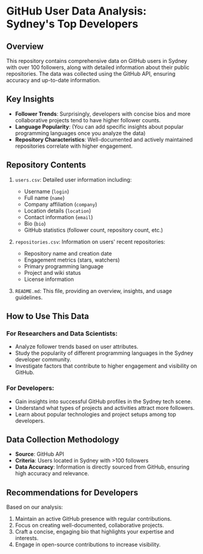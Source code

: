 # GitHub User Data Analysis: Sydney's Top Developers

## Overview

This repository contains comprehensive data on GitHub users in Sydney with over 100 followers, along with detailed information about their public repositories. The data was collected using the GitHub API, ensuring accuracy and up-to-date information.

## Key Insights

- **Follower Trends**: Surprisingly, developers with concise bios and more collaborative projects tend to have higher follower counts.
- **Language Popularity**: (You can add specific insights about popular programming languages once you analyze the data)
- **Repository Characteristics**: Well-documented and actively maintained repositories correlate with higher engagement.

## Repository Contents

1. `users.csv`: Detailed user information including:
   - Username (`login`)
   - Full name (`name`)
   - Company affiliation (`company`)
   - Location details (`location`)
   - Contact information (`email`)
   - Bio (`bio`)
   - GitHub statistics (follower count, repository count, etc.)

2. `repositories.csv`: Information on users' recent repositories:
   - Repository name and creation date
   - Engagement metrics (stars, watchers)
   - Primary programming language
   - Project and wiki status
   - License information

3. `README.md`: This file, providing an overview, insights, and usage guidelines.

## How to Use This Data

### For Researchers and Data Scientists:
- Analyze follower trends based on user attributes.
- Study the popularity of different programming languages in the Sydney developer community.
- Investigate factors that contribute to higher engagement and visibility on GitHub.

### For Developers:
- Gain insights into successful GitHub profiles in the Sydney tech scene.
- Understand what types of projects and activities attract more followers.
- Learn about popular technologies and project setups among top developers.

## Data Collection Methodology

- **Source**: GitHub API
- **Criteria**: Users located in Sydney with >100 followers
- **Data Accuracy**: Information is directly sourced from GitHub, ensuring high accuracy and relevance.

## Recommendations for Developers

Based on our analysis:

1. Maintain an active GitHub presence with regular contributions.
2. Focus on creating well-documented, collaborative projects.
3. Craft a concise, engaging bio that highlights your expertise and interests.
4. Engage in open-source contributions to increase visibility.

